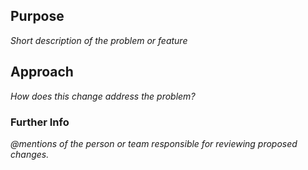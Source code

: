 ## Purpose
_Short description of the problem or feature_

## Approach
_How does this change address the problem?_

### Further Info
_@mentions of the person or team responsible for reviewing proposed changes._
